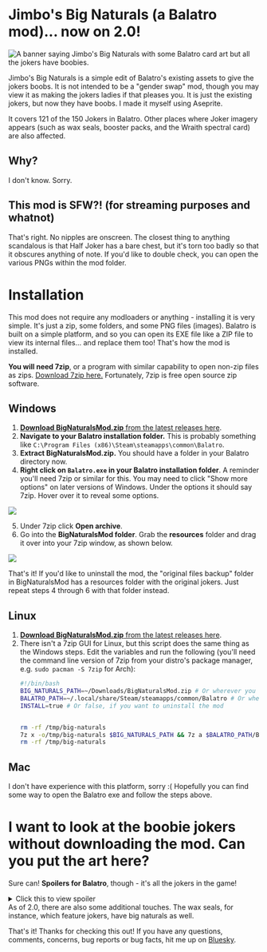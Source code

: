 # Jimbo's Big Naturals (a Balatro mod)... now on 2.0!

<img src="https://i.imgur.com/GqlqXjt.png" alt="A banner saying Jimbo's Big Naturals with some Balatro card art but all the jokers have boobies.">

Jimbo's Big Naturals is a simple edit of Balatro's existing assets to give the jokers boobs. It is not intended to be a "gender swap" mod, though you may view it as making the jokers ladies if that pleases you. It is just the existing jokers, but now they have boobs. I made it myself using Aseprite.

It covers 121 of the 150 Jokers in Balatro. Other places where Joker imagery appears (such as wax seals, booster packs, and the Wraith spectral card) are also affected.

## Why?

I don't know. Sorry.

## This mod is SFW?! (for streaming purposes and whatnot)

That's right. No nipples are onscreen. The closest thing to anything scandalous is that Half Joker has a bare chest, but it's torn too badly so that it obscures anything of note. If you'd like to double check, you can open the various PNGs within the mod folder.

# Installation

This mod does not require any modloaders or anything - installing it is very simple. It's just a zip, some folders, and some PNG files (images). Balatro is built on a simple platform, and so you can open its EXE file like a ZIP file to view its internal files... and replace them too! That's how the mod is installed.

**You will need 7zip**, or a program with similar capability to open non-zip files as zips. <a href="https://www.7-zip.org/">Download 7zip here.</a> Fortunately, 7zip is free open source zip software.

## Windows

1. <a href="https://github.com/prettypinkpansy/jimbos-big-naturals/releases/latest">**Download BigNaturalsMod.zip** from the latest releases here</a>.
2. **Navigate to your Balatro installation folder.** This is probably something like `C:\Program Files (x86)\Steam\steamapps\common\Balatro`.
3. **Extract BigNaturalsMod.zip.** You should have a folder in your Balatro directory now.
4. **Right click on `Balatro.exe` in your Balatro installation folder**. A reminder you'll need 7zip or similar for this. You may need to click "Show more options" on later versions of Windows. Under the options it should say 7zip. Hover over it to reveal some options.
<img src="https://i.imgur.com/Z9TwkB8.png">

5. Under 7zip click **Open archive**.
6. Go into the **BigNaturalsMod folder**. Grab the **resources** folder and drag it over into your 7zip window, as shown below.

<img src="https://i.imgur.com/BC0oWfI.gif">

That's it! If you'd like to uninstall the mod, the "original files backup" folder in BigNaturalsMod has a resources folder with the original jokers. Just repeat steps 4 through 6 with that folder instead.

## Linux

1. <a href="https://github.com/prettypinkpansy/jimbos-big-naturals/releases/latest">**Download BigNaturalsMod.zip** from the latest releases here</a>.
2. There isn't a 7zip GUI for Linux, but this script does the same thing as the Windows steps. Edit the variables and run the following (you'll need the command line version of 7zip from your distro's package manager, e.g. `sudo pacman -S 7zip` for Arch):
    ```bash
    #!/bin/bash
    BIG_NATURALS_PATH=~/Downloads/BigNaturalsMod.zip # Or wherever you downloaded the release to
    BALATRO_PATH=~/.local/share/Steam/steamapps/common/Balatro # Or wherever you have Balatro installed
    INSTALL=true # Or false, if you want to uninstall the mod


    rm -rf /tmp/big-naturals
    7z x -o/tmp/big-naturals $BIG_NATURALS_PATH && 7z a $BALATRO_PATH/Balatro.exe "/tmp/big-naturals/BigNaturalsMod$(if test \"$INSTALL\" != \"true\"; then echo '/original files backup'; fi)/resources"
    rm -rf /tmp/big-naturals
    ```

## Mac

I don't have experience with this platform, sorry :( Hopefully you can find some way to open the Balatro exe and follow the steps above.

# I want to look at the boobie jokers without downloading the mod. Can you put the art here?
Sure can! **Spoilers for Balatro**, though - it's all the jokers in the game!
<details>
  <summary>Click this to view spoiler</summary>
  
  <img src="https://i.imgur.com/fc68i4C.png">
  
</details>
As of 2.0, there are also some additional touches. The wax seals, for instance, which feature jokers, have big naturals as well.

That's it! Thanks for checking this out! If you have any questions, comments, concerns, bug reports or bug facts, hit me up on <a href="https://bsky.app/profile/prettypinkpansy.bsky.social">Bluesky</a>.
